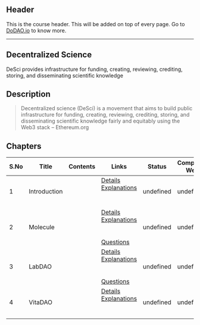 ## Header
This is the course header. This will be added on top of every page. Go to [DoDAO.io](https://www.dodao.io) to know more.

 ---

 ## Decentralized Science
 DeSci provides infrastructure for funding, creating, reviewing, crediting, storing, and disseminating scientific knowledge
 
 ## Description
 > Decentralized science (DeSci) is a movement that aims to build public infrastructure for funding, creating, reviewing, crediting, storing, and disseminating scientific knowledge fairly and equitably using the Web3 stack – Ethereum.org
 
 ## Chapters
 
 | S.No        | Title       | Contents   | Links      | Status      | Completion Week |
 | ----------- | ----------- |----------- |----------- | ----------- | ----------- |
 | 1      | Introduction | | [Details](generated/topics/introduction.md) <br/> [Explanations](generated/explanations/introduction.md) <br/>  <br/>  <br/>  | undefined | undefined |
 | 2      | Molecule | | [Details](generated/topics/molecule.md) <br/> [Explanations](generated/explanations/molecule.md) <br/>  <br/>  <br/> [Questions](generated/questions/molecule.md) | undefined | undefined |
 | 3      | LabDAO | | [Details](generated/topics/labdao.md) <br/> [Explanations](generated/explanations/labdao.md) <br/>  <br/>  <br/> [Questions](generated/questions/labdao.md) | undefined | undefined |
 | 4      | VitaDAO | | [Details](generated/topics/vitadao.md) <br/> [Explanations](generated/explanations/vitadao.md) <br/>  <br/>  <br/>  | undefined | undefined | 
